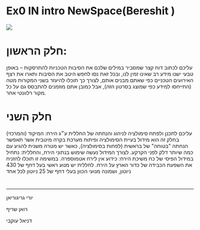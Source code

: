 # Ex0 IN intro NewSpace(Bereshit )


 ![](https://www.space.gov.il/sites/default/files/styles/690_350/public/spaceIL.jpg?itok=eoMu-3ea)


# חלק הראשון: 

עליכם לכתוב דוח קצר שמסביר במילים שלכם את הסיבות הטכניות להתרסקות – באופן טבעי ישנו מידע רב שאינו זמין לנו, ובכל זאת נסו לחפש היטב את הסיבות ותארו את רצף האירועים הטכניים כפי שאתם מבנים אותם, לצורך כך תוכלו להיעזר בשני המקורות מטה (התייחסו למידע כפי שמוצג בסרטון הזה), אבל כמובן אתם מוזמנים להתבסס גם על כל מקור רלוונטי אחר.

# חלק השני 
(והמרכזי) עליכם לתכנן ולפתח סימולציה לניהוג והנחתה של החללית ע״ג הירח: המיקוד בחלק זה הוא מידול בעיית הסימולציה ופיתוח מערכת בקרה מיטבית אשר תאפשר הנחתה "בטוחה" של בראשית (לפחות בסימולציה), כאשר יש מטרה משנית להגיע עם כמה שיותר דלק לפני הקרקע. לצורך המידול נעשה שימוש בנתוני הירח, והחללית: נתחיל במידול הפיסי של כח משיכת הירח: כידוע אין לירח אטמוספרה. במשימה זו תוכלו להזניח את השפעת הכבידה של כדור הארץ על הירח. לחללית יש מנוע ראשי בעל דחף של 430 ניוטון, ושמונה מנועי הכוון בעלי דחף של 25 ניוטון לכל אחד

#
*************************************************************
 יורי גריגוריאן

 רואן שריף 

 דניאל עוקבי 
